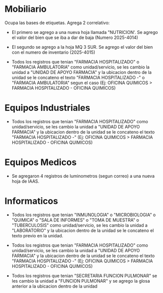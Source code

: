 # Mobiliario

Ocupa las bases de etiquetas. Agrega 2 correlativo:

- El primero se agrego a una nueva hoja llamada "NUTRICION'. Se agrego el valor del bien que se iba a dar de baja (Numero 2025-4014)
- El segundo se agrego a la hoja MQ 3 SUR. Se agrego el valor del bien con el numero de inventario (2025-4015)

- Todos los registros que tenian "FARMACIA HOSPITALIZADO" o "FARMACIA AMBULATORIA" como unidad/servicio, se les cambio la unidad a "UNIDAD DE APOYO FARMACIA" y la ubicacion dentro de la unidad se le concateno el texto "FARMACIA HOSPITALIZADO -" o "FARMACIA AMBULATORIA" segun el caso (Ej: OFICINA QUIMICOS > FARMACIA HOSPITALIZADO - OFICINA QUIMICOS)

# Equipos Industriales

- Todos los registros que tenian "FARMACIA HOSPITALIZADO" como unidad/servicio, se les cambio la unidad a "UNIDAD DE APOYO FARMACIA" y la ubicacion dentro de la unidad se le concateno el texto "FARMACIA HOSPITALIZADO -" (Ej: OFICINA QUIMICOS > FARMACIA HOSPITALIZADO - OFICINA QUIMICOS)

# Equipos Medicos

- Se agregaron 4 registros de luminometros (segun correo) a una nueva hoja de IAAS.

# Informaticos

- Todos los registros que tenian "INMUNOLOGIA" o "MICROBIOLOGIA" o "QUIMICA" o "SALA DE INFORMES" o "TOMA DE MUESTRA" o "TUBERCULOSIS" como unidad/servicio, se les cambio la unidad a "LABORATORIO" y la ubicacion dentro de la unidad se le concateno el texto previo en la unidad.

- Todos los registros que tenian "FARMACIA HOSPITALIZADO" como unidad/servicio, se les cambio la unidad a "UNIDAD DE APOYO FARMACIA" y la ubicacion dentro de la unidad se le concateno el texto "FARMACIA HOSPITALIZADO -" (Ej: OFICINA QUIMICOS > FARMACIA HOSPITALIZADO - OFICINA QUIMICOS)

- Todos los registros que tenian "SECRETARIA FUNCION PULMONAR" se les cambio la unidad a "FUNCION PULMONAR" y se agrego la glosa anterior a la ubicacion dentro de la unidad
